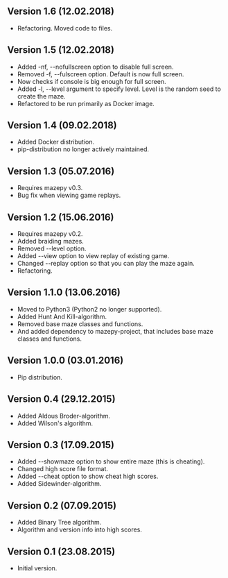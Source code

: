 ## Version 1.6 (12.02.2018)

- Refactoring. Moved code to files.

## Version 1.5 (12.02.2018)

- Added -nf, --nofullscreen option to disable full screen.
- Removed -f, --fulscreen option. Default is now full screen.
- Now checks if console is big enough for full screen.
- Added -l, --level argument to specify level. Level is
  the random seed to create the maze.
- Refactored to be run primarily as Docker image.

## Version 1.4 (09.02.2018)

- Added Docker distribution.
- pip-distribution no longer actively maintained.

## Version 1.3 (05.07.2016)

- Requires mazepy v0.3.
- Bug fix when viewing game replays.

## Version 1.2 (15.06.2016)

- Requires mazepy v0.2.
- Added braiding mazes.
- Removed --level option.
- Added --view option to view replay of existing game.
- Changed --replay option so that you can play the maze again.
- Refactoring.

## Version 1.1.0 (13.06.2016)

- Moved to Python3 (Python2 no longer supported).
- Added Hunt And Kill-algorithm.
- Removed base maze classes and functions.
- And added dependency to mazepy-project, that includes
  base maze classes and functions.

## Version 1.0.0 (03.01.2016)

- Pip distribution.

## Version 0.4 (29.12.2015)

- Added Aldous Broder-algorithm.
- Added Wilson's algorithm.

## Version 0.3 (17.09.2015)

- Added --showmaze option to show entire maze (this is cheating).
- Changed high score file format.
- Added --cheat option to show cheat high scores.
- Added Sidewinder-algorithm.

## Version 0.2 (07.09.2015)

- Added Binary Tree algorithm.
- Algorithm and version info into high scores.

## Version 0.1 (23.08.2015)

- Initial version.

